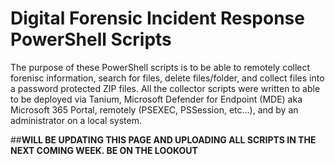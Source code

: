 # Digital Forensic Incident Response PowerShell Scripts

The purpose of these PowerShell scripts is to be able to remotely collect forenisc information, search for files, delete files/folder, and collect files into a password protected ZIP files. All the collector scripts were written to able to be deployed via Tanium, Microsoft Defender for Endpoint (MDE) aka Microsoft 365 Portal, remotely (PSEXEC, PSSession, etc...), and by an administrator on a local system.

##**WILL BE UPDATING THIS PAGE AND UPLOADING ALL SCRIPTS IN THE NEXT COMING WEEK. BE ON THE LOOKOUT**


